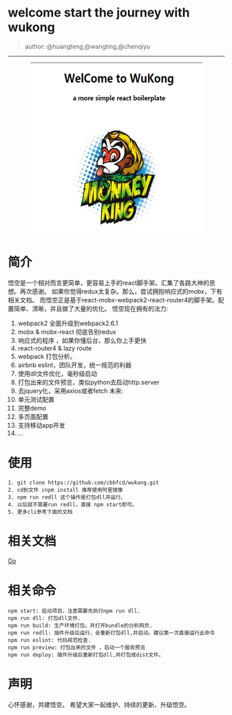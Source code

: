 # welcome start the journey with wukong
> author: @huangteng,@wangting,@chenqiyu
***

<div align=center>
    <img src="./docs/wukong.PNG" width="400" height="400" alt="wukong-index"/>
</div>

# 简介

悟空是一个相对而言更简单，更容易上手的react脚手架。汇集了各路大神的思想。再次感谢。
如果你觉得redux太复杂。那么，尝试拥抱响应式的mobx，下有相关文档。
而悟空正是基于react-mobx-webpack2-react-router4的脚手架。配置简单、清晰，并且做了大量的优化。
悟空现在拥有的法力:
1. webpack2 全面升级到webpack2.6.1
2. mobx & mobx-react 彻底告别redux
3. 响应式的程序 ，如果你懂后台，那么你上手更快
4. react-router4 & lazy route
5. webpack 打包分析。
6. airbnb eslint，团队开发，统一规范的利器
7. 使用dll文件优化，毫秒级启动
8. 打包出来的文件预览，类似python去启动http.server
9. 去jquery化，采用axios或者fetch
未来:
1. 单元测试配置
2. 完整demo
3. 多页面配置
4. 支持移动app开发
5. ...

# 使用
```
1. git clone https://github.com/cbbfcd/wukong.git
2. cd到文件 cnpm install 推荐使用阿里镜像
3. npm run redll 这个操作是打包dll并运行。
4. 以后就不需要run redll，直接 npm start即可。
5. 更多cli参考下面的文档
```


# 相关文档
<a href="./docs/doc.mdown">Go</a>

# 相关命令
```
npm start: 启动项目，注意需要先执行npm run dll.
npm run dll: 打包dll文件.
npm run build: 生产环境打包，并打开bundle的分析网页.
npm run redll: 插件升级后运行，会重新打包dll,并启动。建议第一次直接运行此命令
npm run eslint: 代码规范检查.
npm run preview: 打包出来的文件 ，启动一个服务预览
npm run deploy: 插件升级后重新打包dll,并打包成dist文件。
```

# 声明
心怀感谢，共建悟空。
希望大家一起维护、持续的更新、升级悟空。




